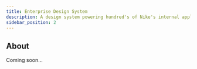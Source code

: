 ```yaml
---
title: Enterprise Design System
description: A design system powering hundred's of Nike's internal applications
sidebar_position: 2
---
```


## About

Coming soon...
